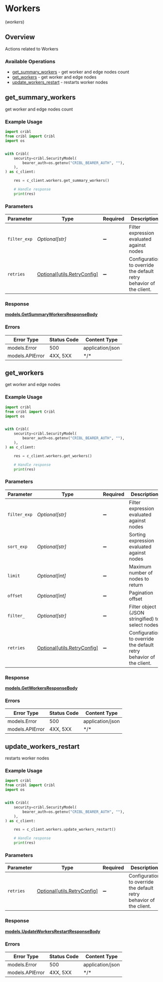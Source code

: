 # Workers
(*workers*)

## Overview

Actions related to Workers

### Available Operations

* [get_summary_workers](#get_summary_workers) - get worker and edge nodes count
* [get_workers](#get_workers) - get worker and edge nodes
* [update_workers_restart](#update_workers_restart) - restarts worker nodes

## get_summary_workers

get worker and edge nodes count

### Example Usage

```python
import cribl
from cribl import Cribl
import os


with Cribl(
    security=cribl.SecurityModel(
        bearer_auth=os.getenv("CRIBL_BEARER_AUTH", ""),
    ),
) as c_client:

    res = c_client.workers.get_summary_workers()

    # Handle response
    print(res)

```

### Parameters

| Parameter                                                           | Type                                                                | Required                                                            | Description                                                         |
| ------------------------------------------------------------------- | ------------------------------------------------------------------- | ------------------------------------------------------------------- | ------------------------------------------------------------------- |
| `filter_exp`                                                        | *Optional[str]*                                                     | :heavy_minus_sign:                                                  | Filter expression evaluated against nodes                           |
| `retries`                                                           | [Optional[utils.RetryConfig]](../../models/utils/retryconfig.md)    | :heavy_minus_sign:                                                  | Configuration to override the default retry behavior of the client. |

### Response

**[models.GetSummaryWorkersResponseBody](../../models/getsummaryworkersresponsebody.md)**

### Errors

| Error Type       | Status Code      | Content Type     |
| ---------------- | ---------------- | ---------------- |
| models.Error     | 500              | application/json |
| models.APIError  | 4XX, 5XX         | \*/\*            |

## get_workers

get worker and edge nodes

### Example Usage

```python
import cribl
from cribl import Cribl
import os


with Cribl(
    security=cribl.SecurityModel(
        bearer_auth=os.getenv("CRIBL_BEARER_AUTH", ""),
    ),
) as c_client:

    res = c_client.workers.get_workers()

    # Handle response
    print(res)

```

### Parameters

| Parameter                                                           | Type                                                                | Required                                                            | Description                                                         |
| ------------------------------------------------------------------- | ------------------------------------------------------------------- | ------------------------------------------------------------------- | ------------------------------------------------------------------- |
| `filter_exp`                                                        | *Optional[str]*                                                     | :heavy_minus_sign:                                                  | Filter expression evaluated against nodes                           |
| `sort_exp`                                                          | *Optional[str]*                                                     | :heavy_minus_sign:                                                  | Sorting expression evaluated against nodes                          |
| `limit`                                                             | *Optional[int]*                                                     | :heavy_minus_sign:                                                  | Maximum number of nodes to return                                   |
| `offset`                                                            | *Optional[int]*                                                     | :heavy_minus_sign:                                                  | Pagination offset                                                   |
| `filter_`                                                           | *Optional[str]*                                                     | :heavy_minus_sign:                                                  | Filter object (JSON stringified) to select nodes                    |
| `retries`                                                           | [Optional[utils.RetryConfig]](../../models/utils/retryconfig.md)    | :heavy_minus_sign:                                                  | Configuration to override the default retry behavior of the client. |

### Response

**[models.GetWorkersResponseBody](../../models/getworkersresponsebody.md)**

### Errors

| Error Type       | Status Code      | Content Type     |
| ---------------- | ---------------- | ---------------- |
| models.Error     | 500              | application/json |
| models.APIError  | 4XX, 5XX         | \*/\*            |

## update_workers_restart

restarts worker nodes

### Example Usage

```python
import cribl
from cribl import Cribl
import os


with Cribl(
    security=cribl.SecurityModel(
        bearer_auth=os.getenv("CRIBL_BEARER_AUTH", ""),
    ),
) as c_client:

    res = c_client.workers.update_workers_restart()

    # Handle response
    print(res)

```

### Parameters

| Parameter                                                           | Type                                                                | Required                                                            | Description                                                         |
| ------------------------------------------------------------------- | ------------------------------------------------------------------- | ------------------------------------------------------------------- | ------------------------------------------------------------------- |
| `retries`                                                           | [Optional[utils.RetryConfig]](../../models/utils/retryconfig.md)    | :heavy_minus_sign:                                                  | Configuration to override the default retry behavior of the client. |

### Response

**[models.UpdateWorkersRestartResponseBody](../../models/updateworkersrestartresponsebody.md)**

### Errors

| Error Type       | Status Code      | Content Type     |
| ---------------- | ---------------- | ---------------- |
| models.Error     | 500              | application/json |
| models.APIError  | 4XX, 5XX         | \*/\*            |